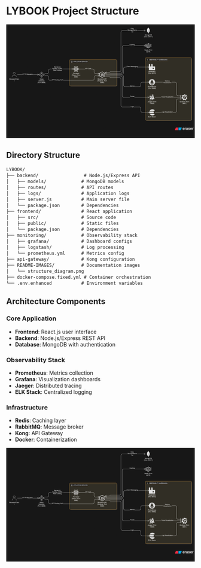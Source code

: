 # LYBOOK Project Structure

![Project Structure](./README-IMAGES/structure_diagram.png)

## Directory Structure

```
LYBOOK/
├── backend/                 # Node.js/Express API
│   ├── models/             # MongoDB models
│   ├── routes/             # API routes
│   ├── logs/               # Application logs
│   ├── server.js           # Main server file
│   └── package.json        # Dependencies
├── frontend/               # React application
│   ├── src/                # Source code
│   ├── public/             # Static files
│   └── package.json        # Dependencies
├── monitoring/             # Observability stack
│   ├── grafana/            # Dashboard configs
│   ├── logstash/           # Log processing
│   └── prometheus.yml      # Metrics config
├── api-gateway/            # Kong configuration
├── README-IMAGES/          # Documentation images
│   └── structure_diagram.png
├── docker-compose.fixed.yml # Container orchestration
└── .env.enhanced           # Environment variables
```

## Architecture Components

### Core Application
- **Frontend**: React.js user interface
- **Backend**: Node.js/Express REST API  
- **Database**: MongoDB with authentication

### Observability Stack
- **Prometheus**: Metrics collection
- **Grafana**: Visualization dashboards
- **Jaeger**: Distributed tracing
- **ELK Stack**: Centralized logging

### Infrastructure
- **Redis**: Caching layer
- **RabbitMQ**: Message broker
- **Kong**: API Gateway
- **Docker**: Containerization

<img src="README-IMAGES/structure_diagram.png" alt="Project Structure Diagram" width="800">